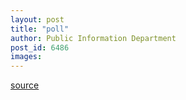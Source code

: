 ```yaml
---
layout: post
title: "poll"
author: Public Information Department
post_id: 6486
images:
---
```


<a name="content" id="content"></a><script language="javascript" src="http://s3.polldaddy.com/p/616367.js" type="text/javascript">
</script>
[source](http://www1.ucsc.edu/currents/07-08/05-19/poll.asp "Permalink to poll")
